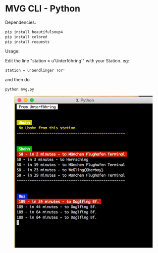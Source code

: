 # MVG CLI - Python
Dependencies:

    pip install beautifulsoup4
    pip install colored
    pip install requests

Usage:

Edit the line "station = u'Unterföhring'" with your Station.
eg:

    station = u'Sendlinger Tor'

and then do

    python mvg.py


<p align="center">
<img src="resources/mvpy.png" />
</p>
